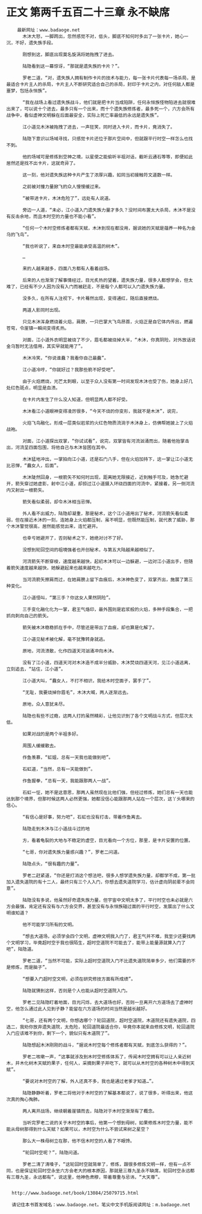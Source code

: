 # 正文 第两千五百二十三章 永不缺席
        最新网址：www.badaoge.net
          木沐大怒，一脚跨出，忽然感觉不对，低头，脚底不知何时多出了一张卡片，她心一沉，不好，遗失族手段。
      
          刚想到这，脚底出现莫名旋涡将她拖拽了进去。
      
          陆隐看到这一幕惊讶，“那就是遗失族的卡片？”。
      
          罗老二道，“对，遗失族人拥有制作卡片的技术与能力，每一张卡片代表每一场杀局，是最适合卡片主人的杀局，卡片主人不断研究适合自己的杀局，封印于卡片之内，对任何敌人都是噩梦，包括永恒族”。
      
          “我在战场上看过遗失族战斗，他们就是把卡片当成陷阱，任何永恒族怪物陷进去就很难出来了，可以说十个进去，最多只有一个出来，而十个遗失族修炼者，最多死一个，六方会所有战争中，看似虚神文明躲在后面最安全，实际上死亡率最低的永远是遗失族”。
      
          江小道见木沐被拖拽了进去，一声狂笑，同时进入卡片，而卡片，竟消失了。
      
          陆隐下意识以场域寻找，只感觉卡片还位于那片空间中，但就跟平行时空一样怎么也找不到。
      
          他的场域可是修炼到空神之境，以星使之能偷听半祖对话，截听云通石等等，即便如此居然还是找不出卡片，这就奇异了。
      
          这一刻，他对遗失族这种卡片产生了浓厚兴趣，如同当初接触符文道数一样。
      
          之前被对撞力量掀飞的众人慢慢缓过来。
      
          “被带进卡片，木沐危险了”，远处有人说道。
      
          旁边一人道，“未必，江小道入门遗失族力量才多久？没时间布置太大杀局，木沐不是没有反击余地，而且木时空的力量也不能小看”。
      
          “任何一个木时空修炼者都有天赋，木沐到现在都没用，据说她的天赋是蕴养一种名为金乌的飞鸟”。
      
          “我也听说了，来自木时空最能承受高温的树木”。
      
          …
      
          来的人越来越多，四面八方都有人看着战场。
      
          后来的人也渐渐了解事情经过，目光炙热的望着，遗失族力量，很多人都想学会，但太难了，已经有不少人因为没有入门而被赶走，不是每个人都可以入门遗失族力量。
      
          没多久，在所有人注视下，卡片蓦然出现，变得通红，随后直接燃烧。
      
          两道人影同时出现。
      
          只见木沐浑身燃烧着火焰，肩膀，一只巴掌大飞鸟昂首，火焰正是自它体内传出，燃遍苍穹，令崖镇一瞬间变得炙热。
      
          对面，江小道外衣明显被烧了不少，眉毛都被烧掉大半，“木沐，你真阴险，对外放话说金乌暂时无法借用，其实早就能用了”。
      
          木沐冷笑，“你说谁蠢？我看你自己最蠢”。
      
          江小道冷哼，“你就好过？我那些箭不好受吧”。
      
          由于火焰燃烧，光芒太刺眼，以至于众人没有第一时间发现木沐也受了伤，她身上好几处红色斑点，明显是血渍。
      
          在卡片内发生了什么没人知道，但明显两人都不好受。
      
          木沐看江小道眼神变得凌厉很多，“今天不烧的你变形，我就不是木沐”，说完，
      
          火焰飞鸟融化，形成一层类似岩浆的火红色物质流淌于木沐身上，仿佛帮她披上了火焰战袍。
      
          对面，江小道探出双掌，“你试试看”，说完，双掌皆有河流汹涌而出，随着他抬掌击出，河流呈四面包围，将他自己与木沐皆困在其中。
      
          木沐猛地冲出，一掌拍向江小道，还是石门八手，但在火焰加持下，这一掌让江小道无比忌惮，“蠢女人，后面”。
      
          木沐陡然回身，一根箭矢不知何时出现，距离她无限接近，近到触手可及，她急忙避开，箭矢穿过她虚影，射中江小道，却掠过江小道摄入环绕四面的河流中，紧接着，另一侧河流内又射出一根箭矢。
      
          箭矢看似柔弱，却令木沐相当忌惮。
      
          外人看不出威力，陆隐却凝重，那是秘术，这个江小道用出了秘术，河流箭矢看似柔弱，但在接近木沐的一刻，连她身上火焰都压制，虽不明显，但既然能压制，就代表了威胁，那个木沐警觉很高，居然能感觉出来，连忙避开。
      
          也幸亏她避开了，否则秘术之下，她绝对讨不了好。
      
          没想到轮回空间的祖境强者也开创秘术，与第五大陆越来越相似了。
      
          河流箭矢不断穿梭，速度越来越快，起初木沐可以一边躲避，一边对江小道出手，但随着箭矢速度越来越快，她躲避起来也越来越吃力。
      
          当河流箭矢擦肩而过，在她肩膀上留下血痕后，木沐神色变了，双掌齐出，施展了第三种变化。
      
          江小道怪叫，“第三手？你这女人果然阴险”。
      
          三手变化融化化为一掌，君王气烙印，最外围则是岩浆般的火焰，多种手段集合，一把抓向刺向自己的箭矢。
      
          箭矢被木沐稳稳抓在手中，尽管还是带出了血痕，却也算是化解了。
      
          江小道见秘术被化解，毫不犹豫转身就逃。
      
          原地，河流溃散，化作四道天河汹涌冲向木沐。
      
          没有了江小道，四道天河对木沐造不成半分威胁，木沐焚烧四道天河，见江小道逃离，立刻追去，“站住，江小道”。
      
          江小道大叫，“蠢女人，不打不相识，我给木时空面子，罢手了”。
      
          “无耻，我要烧掉你眉毛”，木沐大喊，两人逐渐远去。
      
          原地，众人意犹未尽。
      
          陆隐也有些不过瘾，这两人打的虽然精彩，让他见识到了各个文明战斗方式，但层次太低。
      
          如果对战的是两个半祖多好。
      
          周围人缓缓散去。
      
          作鱼羡慕，“虹姐，总有一天我也能做到吧”。
      
          石虹道，“当然，总有一天能做到”。
      
          作鱼握拳，“总有一天，我能跟那两人一战”。
      
          石虹一怔，她不是这意思，那两人虽然现在比他们强，但经过修炼，她们总有一天也能达到那个境界，但那时候这两人必然更强，她都没信心能跟那两人站在一个层次，这丫头哪来的信心。
      
          “有信心是好事，努力吧”，石虹也没有打击，带着作鱼离去。
      
          陆隐走到木沐与江小道战斗过的地
      
          方，看着龟裂的大地与不稳定的虚空，目光看向一个方位，那里，是卡片安置的位置。
      
          “七哥，你对遗失族力量感兴趣？”，罗老二问道。
      
          陆隐点头，“很有趣的力量”。
      
          罗老二赶紧道，“你还是打消这个想法吧，很多人想学遗失族力量，却都学不成，第一批加入遗失道院的有十二人，最终只有三个人入门，你想去遗失道院学习，估计虚向阴前辈不会同意”。
      
          陆隐没有多说，他虽然好奇遗失族力量，但宇宙中文明太多了，平行时空也未必就是六方会最强，肯定还有没有与六方会交界，甚至没有与永恒族碰过面的平行时空，发展出了什么文明谁知道？
      
          他不可能学习所有的文明。
      
          “想去大道场，必须学会四个文明，虚神文明我入门了，君王气并不难，我至少还要找两个文明学习，毕竟超时空于我也很陌生，超时空道院不可能去了，能带上能量源就算入门了吧”，陆隐道。
      
          罗老二道，“当然不可能，实际上超时空道院入门不比遗失道院简单多少，他们需要的不是修炼，而是脑子”。
      
          “想要入门超时空文明，必须在研究修技方面有所成绩”。
      
          陆隐就猜到这样，否则是个人也能从超时空道院入门。
      
          罗老二见陆隐盯着地面，目光闪烁，去大道场也好，否则一旦离开六方道场去了虚神时空，他怎么通过此人见到子静？能留在六方道场的时间当然是越长越好。
      
          “七哥，还有两个文明，你想选哪个？轮回道院，超时空道院，木道院还有遗失道院，四选二，我劝你放弃遗失道院，太危险，轮回道院最适合你，毕竟你本就来自修炼文明，轮回道院入门应该难不到你，剩下一个，貌似只有木道院了”。
      
          陆隐想起木沐刚刚的战斗，“据说木时空每个修炼者都有天赋，到底怎么获得的？”。
      
          罗老二咳嗽一声，“这事就涉及到木时空修炼体系了，传闻木时空拥有可以让人亲近树木，并木化树木天赋的果子，任何人，采摘到果子并吃下，就可以从木时空的各种树木中得到天赋”。
      
          “要说对木时空的了解，外人还真不多，我也是通过老爹才知道…”。
      
          陆隐静静听着，罗老二将他对于木时空的了解基本都说了，说了很多，听得出来，他这次真的掏心掏肺。
      
          两人离开战场，继续朝着崖镇而去，陆隐对于木时空渐渐有了概念。
      
          当听完罗老二说的关于木时空的事后，他第一个想到母树，如果修炼木时空力量，能不能从母树那得到什么天赋？如果可以，木时空为什么不尝试来树之星空？
      
          那么大一株母树立在那，他不信木时空的人看了不眼馋。
      
          “轮回时空呢？”，陆隐问道。
      
          罗老二清了清嗓子，“这轮回时空就简单了，修炼，跟很多修炼文明一样，但有一点不同，也是保证轮回时空永坐六方会老大的根本原因，那就是三尊九圣永不缺席，轮回时空永远都有三尊九圣，永远都有”，说这里，他神色肃穆，带着尊重与忌讳，“大天尊”。
      
      
      http://www.badaoge.net/book/13084/25079715.html
      
      请记住本书首发域名：www.badaoge.net。笔尖中文手机版阅读网址：m.badaoge.net